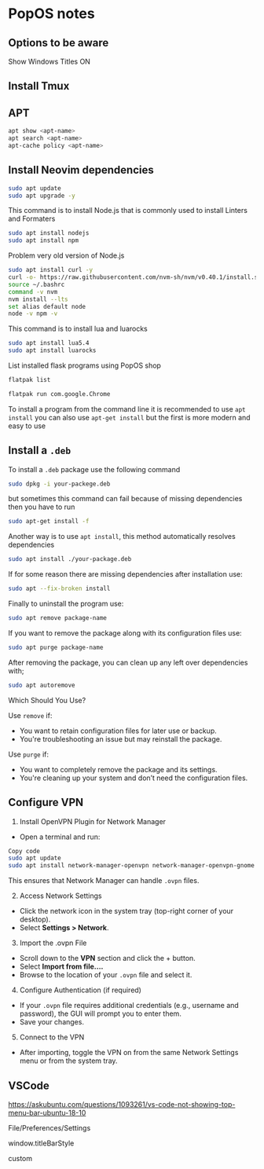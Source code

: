 # PopOS notes

## Options to be aware

Show Windows Titles ON

## Install Tmux


## APT

```bash
apt show <apt-name>
apt search <apt-name>
apt-cache policy <apt-name>
```

## Install Neovim dependencies

```bash
sudo apt update
sudo apt upgrade -y
```

This command is to install Node.js that is commonly used to install Linters and Formaters

```bash
sudo apt install nodejs
sudo apt install npm
```

Problem very old version of Node.js

```bash
sudo apt install curl -y
curl -o- https://raw.githubusercontent.com/nvm-sh/nvm/v0.40.1/install.sh | bash
source ~/.bashrc
command -v nvm
nvm install --lts
set alias default node
node -v npm -v
```

This command is to install lua and luarocks

```bash
sudo apt install lua5.4
sudo apt install luarocks
```

List installed flask programs using PopOS shop

```bash
flatpak list
```

```bash
flatpak run com.google.Chrome
```

To install a program from the command line it is recommended to use `apt install`
you can also use `apt-get install` but the first is more modern and easy to use

## Install a `.deb`

To install a `.deb` package use the following command

```bash
sudo dpkg -i your-packege.deb
```

but sometimes this command can fail because of missing dependencies then you have to run

```bash
sudo apt-get install -f
```

Another way is to use `apt install`, this method automatically resolves dependencies

```bash
sudo apt install ./your-package.deb
```

If for some reason there are missing dependencies after installation use:

```bash
sudo apt --fix-broken install
```

Finally to uninstall the program use:

```bash
sudo apt remove package-name
```

If you want to remove the package along with its configuration files use:

```bash
sudo apt purge package-name
```

After removing the package, you can clean up any left over dependencies with;

```bash
sudo apt autoremove
```

Which Should You Use?

Use `remove` if:

- You want to retain configuration files for later use or backup.
- You're troubleshooting an issue but may reinstall the package.

Use `purge` if:

- You want to completely remove the package and its settings.
- You're cleaning up your system and don’t need the configuration files.

## Configure VPN

1. Install OpenVPN Plugin for Network Manager

- Open a terminal and run:

```bash
Copy code
sudo apt update
sudo apt install network-manager-openvpn network-manager-openvpn-gnome
```

This ensures that Network Manager can handle `.ovpn` files.

2. Access Network Settings

- Click the network icon in the system tray (top-right corner of your desktop).
- Select **Settings > Network**.

3. Import the .ovpn File

- Scroll down to the **VPN** section and click the + button.
- Select **Import from file....**
- Browse to the location of your `.ovpn` file and select it.

4. Configure Authentication (if required)

- If your `.ovpn` file requires additional credentials (e.g., username and password), the GUI will prompt you to enter them.
- Save your changes.

5. Connect to the VPN

- After importing, toggle the VPN on from the same Network Settings menu or from the system tray.

## VSCode

https://askubuntu.com/questions/1093261/vs-code-not-showing-top-menu-bar-ubuntu-18-10

File/Preferences/Settings

window.titleBarStyle

custom

